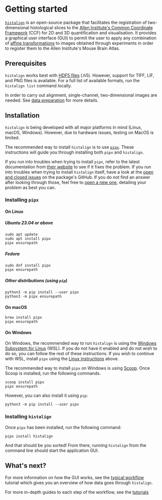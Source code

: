 # Getting started

[`histalign`](https://github.com/DuguidLab/histalign) is an open-source package that facilitates the registration of two-dimensional histological slices to the [Allen Institute's Common Coordinate Framework](https://www.sciencedirect.com/science/article/pii/S0092867420304025?via%3Dihub) (CCF) for 2D and 3D quantification and visualisation. It provides a graphical user interface (GUI) to permit the user to apply any combination of [affine transformations](https://en.wikipedia.org/wiki/Affine_transformation#Image_transformation) to images obtained through experiments in order to register them to the Allen Institute's Mouse Brain Atlas.

## Prerequisites
`histalign` works best with [HDF5 files](https://www.hdfgroup.org/solutions/hdf5/) (.h5). However, support for TIFF, LIF, and PNG files is available. For a full list of available formats, run the `histalign list` command locally. 

In order to carry out alignment, single-channel, two-dimensional images are needed. See [data preparation](tutorials/data-preparation.md) for more details.

## Installation
`histalign` is being developed with all major platforms in mind (Linux, macOS, Windows). However, due to hardware issues, testing on MacOS is limited. 

The recommended way to install `histalign` is to use [`pipx`](https://pipx.pypa.io/latest/). These instructions will guide you through installing both `pipx` and `histalign`.  

If you run into troubles when trying to install `pipx`, refer to the latest documentation from [their website](https://pipx.pypa.io/latest/installation/#installing-pipx) to see if it fixes the problem. If you run into troubles when trying to install `histalign` itself, have a look at the [open and closed issues](https://github.com/DuguidLab/histalign/issues?q=is%3Aissue%20state%3Aclosed) on the package's GitHub. If you do not find an answer after looking through those, feel free to [open a new one](https://github.com/DuguidLab/histalign/issues/new), detailing your problem as best you can.

### Installing `pipx`

#### On Linux

##### Ubuntu 23.04 or above

```shell
sudo apt update
sudo apt install pipx
pipx ensurepath
```

##### Fedora

```shell
sudo dnf install pipx
pipx ensurepath
```
##### Other distributions (using `pip`)

```shell
python3 -m pip install --user pipx
python3 -m pipx ensurepath
```

#### On macOS

```shell
brew install pipx
pipx ensurepath
```

#### On Windows

On Windows, the recommended way to run `histalign` is using the [Windows Subsystem for Linux](https://learn.microsoft.com/en-us/windows/wsl/install) (WSL). If you do not have it enabled and do not wish to do so, you can follow the rest of these instructions. If you wish to continue with WSL, install `pipx` using the [Linux instructions](#on-linux) above.

The recommended way to install `pipx` on Windows is using [Scoop](https://scoop.sh/). Once Scoop is installed, run the following commands.

```shell
scoop install pipx
pipx ensurepath
```

However, you can also install it using `pip`:

```shell
python3 -m pip install --user pipx
```

### Installing `histalign`

Once `pipx` has been installed, run the following command:

```shell
pipx install histalign
```

And that should be you sorted! From there, running `histalign` from the command line should start the application GUI.

## What's next?

For more information on how the GUI works, see the [typical workflow](typical-workflow.md) tutorial which gives you an overview of how data goes through `histalign`.  

For more in-depth guides to each step of the workflow, see the [tutorials](tutorials/index.md)
